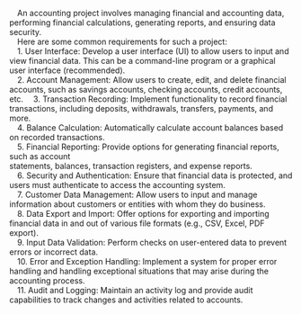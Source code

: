 &emsp;An accounting project involves managing financial and accounting data, performing financial calculations, generating reports, and ensuring data security. <br>
&emsp;Here are some common requirements for such a project: <br>
&emsp;1. User Interface: Develop a user interface (UI) to allow users to input and view financial data. This can be a command-line program or a graphical user interface (recommended).<br>
&emsp;2. Account Management: Allow users to create, edit, and delete financial accounts, such as savings accounts, checking accounts, credit accounts, etc.
&emsp;3. Transaction Recording: Implement functionality to record financial transactions, including deposits, withdrawals, transfers, payments, and more.<br>
&emsp;4. Balance Calculation: Automatically calculate account balances based on recorded transactions. <br>
&emsp;5. Financial Reporting: Provide options for generating financial reports, such as account <br>statements, balances, transaction registers, and expense reports.<br>
&emsp;6. Security and Authentication: Ensure that financial data is protected, and users must authenticate to access the accounting system.<br>
&emsp;7. Customer Data Management: Allow users to input and manage information about customers or entities with whom they do business.<br>
&emsp;8. Data Export and Import: Offer options for exporting and importing financial data in and out of various file formats (e.g., CSV, Excel, PDF export).<br>
&emsp;9. Input Data Validation: Perform checks on user-entered data to prevent errors or incorrect data. <br>
&emsp;10. Error and Exception Handling: Implement a system for proper error handling and handling exceptional situations that may arise during the accounting process. <br>
&emsp;11. Audit and Logging: Maintain an activity log and provide audit capabilities to track changes and activities related to accounts.
